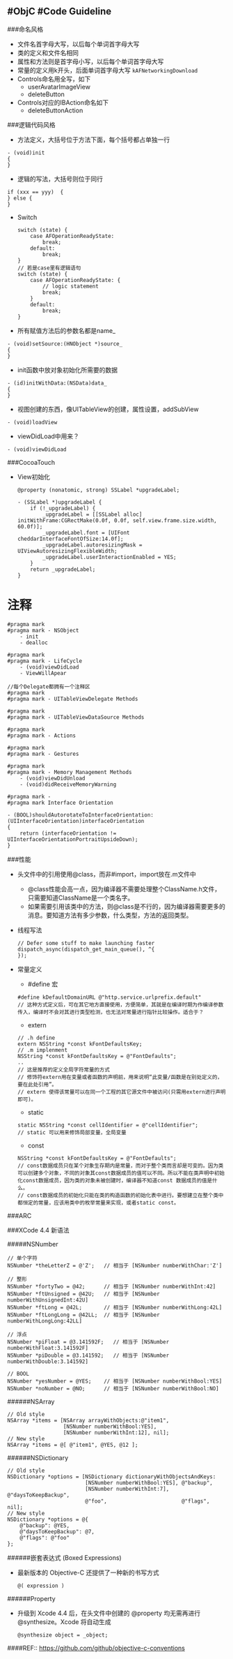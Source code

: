 #ObjC #Code Guideline
---

###命名风格

- 文件名首字母大写，以后每个单词首字母大写
- 类的定义和文件名相同
- 属性和方法则是首字母小写，以后每个单词首字母大写
- 常量的定义用k开头，后面单词首字母大写 `kAFNetworkingDownload`
- Controls命名用全写，如下
	- userAvatarImageView 
	- deleteButton
- Controls对应的IBAction命名如下
	- deleteButtonAction


###逻辑代码风格

- 方法定义，大括号位于方法下面，每个括号都占单独一行
``` ObjC
- (void)init	
{	
}
```

- 逻辑的写法，大括号则位于同行
``` ObjC
if (xxx == yyy)  {
} else {
}
```

- Switch

	``` ObjC
	switch (state) {
		case AFOperationReadyState:
			break;
		default:
			break;
	}
	// 若是case里有逻辑语句
	switch (state) {
		case AFOperationReadyState: {
			// logic statement
			break;
		}
		default:
			break;
	}
	```

- 所有赋值方法后的参数名都是name_
``` ObjC
- (void)setSource:(HNObject *)source_ 
{
}
```

- init函数中放对象初始化所需要的数据
``` ObjC
- (id)initWithData:(NSData)data_
{
}
```

- 视图创建的东西，像UITableView的创建，属性设置，addSubView 
``` ObjC
- (void)loadView
```

- viewDidLoad中用来？
``` ObjC
- (void)viewDidLoad
```


###CocoaTouch

- View初始化

	``` ObjC
	@property (nonatomic, strong) SSLabel *upgradeLabel;  
	
	- (SSLabel *)upgradeLabel {
    	if (!_upgradeLabel) {
        	_upgradeLabel = [[SSLabel alloc] initWithFrame:CGRectMake(0.0f, 0.0f, self.view.frame.size.width, 60.0f)];
         	_upgradeLabel.font = [UIFont cheddarInterfaceFontOfSize:14.0f];
         	_upgradeLabel.autoresizingMask = UIViewAutoresizingFlexibleWidth;
         	_upgradeLabel.userInteractionEnabled = YES;
		}
    	return _upgradeLabel;
	}
	```

# 注释

``` ObjC
#pragma mark
#pragma mark - NSObject
	- init
	- dealloc

#pragma mark
#pragma mark - LifeCycle
	- (void)viewDidLoad
	- ViewWillApear

//每个Delegate都拥有一个注释区
#pragma mark
#pragma mark - UITableViewDelegate Methods

#pragma mark
#pragma mark - UITableViewDataSource Methods

#pragma mark
#pragma mark - Actions 

#pragma mark
#pragma mark - Gestures

#pragma mark
#pragma mark - Memory Management Methods
	- (void)viewDidUnload
	- (void)didReceiveMemoryWarning 

#pragma mark -
#pragma mark Interface Orientation

- (BOOL)shouldAutorotateToInterfaceOrientation:(UIInterfaceOrientation)interfaceOrientation
{
    return (interfaceOrientation != UIInterfaceOrientationPortraitUpsideDown);
}
```

###性能

- 头文件中的引用使用@class，而非#import，import放在.m文件中
	- @class性能会高一点，因为编译器不需要处理整个ClassName.h文件，只需要知道ClassName是一个类名字。
	- 如果需要引用该类中的方法，则@class是不行的，因为编译器需要更多的消息。要知道方法有多少参数，什么类型，方法的返回类型。
- 线程写法

	``` ObjC
	// Defer some stuff to make launching faster
	dispatch_async(dispatch_get_main_queue(), ^{
	});
	```
- 常量定义
	- #define 宏
	
	```
	#define kDefaultDomainURL @"http.service.urlprefix.default"
	// 这种方式定义后，可在其它地方直接使用，方便简单，其就是在编译时期为作编译参数传入，编译时不会对其进行类型检测，也无法对常量进行指针比较操作。适合于？
	```
	- extern
	
	```
	// .h define
	extern NSString *const kFontDefaultsKey;
	// .m implenment
	NSString *const kFontDefaultsKey = @"FontDefaults";
	..
	// 这是推荐的定义全局字符常量的方式
	// 修饰符extern用在变量或者函数的声明前，用来说明“此变量/函数是在别处定义的，要在此处引用”。
	// extern 使得该常量可以在同一个工程的其它源文件中被访问(只需用extern进行声明即可)。
	```
	- static

	```
	static NSString *const cellIdentifier = @"cellIdentifier";
	// static 可以用来修饰局部变量，全局变量
	```
	- const

	```
	NSString *const kFontDefaultsKey = @"FontDefaults";
	// const数据成员只在某个对象生存期内是常量，而对于整个类而言却是可变的。因为类可以创建多个对象，不同的对象其const数据成员的值可以不同。所以不能在类声明中初始化const数据成员，因为类的对象未被创建时，编译器不知道const 数据成员的值是什么。
	// const数据成员的初始化只能在类的构造函数的初始化表中进行。要想建立在整个类中都恒定的常量，应该用类中的枚举常量来实现，或者static const。
	```

###ARC

###XCode 4.4 新语法

#####NSNumber
```
// 单个字符
NSNumber *theLetterZ = @'Z';   // 相当于 [NSNumber numberWithChar:'Z']

// 整形
NSNumber *fortyTwo = @42;      // 相当于 [NSNumber numberWithInt:42]
NSNumber *ftUnsigned = @42U;   // 相当于 [NSNumber numberWithUnsignedInt:42U]
NSNumber *ftLong = @42L;       // 相当于 [NSNumber numberWithLong:42L]
NSNumber *ftLongLong = @42LL;  // 相当于 [NSNumber numberWithLongLong:42LL]

// 浮点
NSNumber *piFloat = @3.141592F;   // 相当于 [NSNumber numberWithFloat:3.141592F]
NSNumber *piDouble = @3.141592;   // 相当于 [NSNumber numberWithDouble:3.141592]

// BOOL
NSNumber *yesNumber = @YES;    // 相当于 [NSNumber numberWithBool:YES]
NSNumber *noNumber = @NO;      // 相当于 [NSNumber numberWithBool:NO]
```

######NSArray

``` ObjC
// Old style
NSArray *items = [NSArray arrayWithObjects:@"item1",
                  [NSNumber numberWithBool:YES],
                  [NSNumber numberWithInt:12], nil];
// New style
NSArray *items = @[ @"item1", @YES, @12 ];
```

######NSDictionary

``` ObjC
// Old style
NSDictionary *options = [NSDictionary dictionaryWithObjectsAndKeys:
                         [NSNumber numberWithBool:YES], @"backup",
                         [NSNumber numberWithInt:7],    @"daysToKeepBackup",
                         @"foo",                        @"flags", nil];
// New style
NSDictionary *options = @{
    @"backup": @YES,
    @"daysToKeepBackup": @7,
    @"flags": @"foo"
};
```

######嵌套表达式 (Boxed Expressions)

- 最新版本的 Objective-C 还提供了一种新的书写方式

	``` ObjC
	@( expression )
	```

######Property

- 升级到 Xcode 4.4 后，在头文件中创建的 @property 均无需再进行 @synthesize。Xcode 将自动生成

	``` ObjC
	@synthesize object = _object;
	```


####REF::
https://github.com/github/objective-c-conventions
